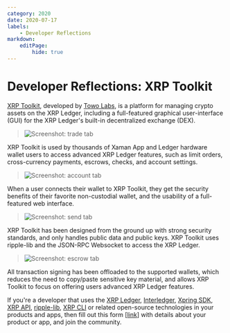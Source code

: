 ```yaml
---
category: 2020
date: 2020-07-17
labels:
    - Developer Reflections
markdown:
    editPage:
        hide: true
---
```

# Developer Reflections: XRP Toolkit

[XRP Toolkit](https://www.xrptoolkit.com/), developed by [Towo Labs](https://towo.io), is a platform for managing crypto assets on the XRP Ledger, including a full-featured graphical user-interface (GUI) for the XRP Ledger's built-in decentralized exchange (DEX).

> ![Screenshot: trade tab](../img/xrp-toolkit/trade-tab.png)

XRP Toolkit is used by thousands of Xaman App and Ledger hardware wallet users to access advanced XRP Ledger features, such as limit orders, cross-currency payments, escrows, checks, and account settings.

> ![Screenshot: account tab](../img/xrp-toolkit/account-tab.png)

When a user connects their wallet to XRP Toolkit, they get the security benefits of their favorite non-custodial wallet, and the usability of a full-featured web interface.

> ![Screenshot: send tab](../img/xrp-toolkit/send-tab.png)

XRP Toolkit has been designed from the ground up with strong security standards, and only handles public data and public keys. XRP Toolkit uses ripple-lib and the JSON-RPC Websocket to access the XRP Ledger.

> ![Screenshot: escrow tab](../img/xrp-toolkit/escrow-tab.png)

All transaction signing has been offloaded to the supported wallets, which reduces the need to copy/paste sensitive key material, and allows XRP Toolkit to focus on offering users advanced XRP Ledger features.

If you're a developer that uses the [XRP Ledger](https://xrpl.org/), [Interledger](https://interledger.org/), [Xpring SDK](https://github.com/xpring-eng/xpring-sdk), [XRP API](https://github.com/xpring-eng/xrp-api), [ripple-lib](https://github.com/ripple/ripple-lib), [XRP CLI](https://github.com/xpring-eng/xrp-cli) or related open-source technologies in your products and apps, then fill out this form [[link](https://docs.google.com/forms/d/e/1FAIpQLSeQAWZFBanNeuYyTFoA2FzHXJzzduoQGSGxgeInzCL_WKJpdQ/viewform?usp=sf_link)] with details about your product or app, and join the community.
